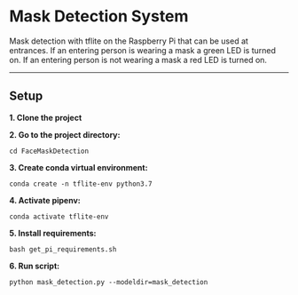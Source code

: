 # Mask Detection System
Mask detection with tflite on the Raspberry Pi that can be used at entrances. If an entering person is wearing a mask a green LED is turned on. If an entering person is not wearing a mask a red LED is turned on.

---

## Setup

**1. Clone the project**

**2. Go to the project directory:**
```
cd FaceMaskDetection
```
**3. Create conda virtual environment:**
```
conda create -n tflite-env python3.7
```
**4. Activate pipenv:**
```
conda activate tflite-env
```
**5. Install requirements:**
```
bash get_pi_requirements.sh
```
**6. Run script:**
```
python mask_detection.py --modeldir=mask_detection
```

